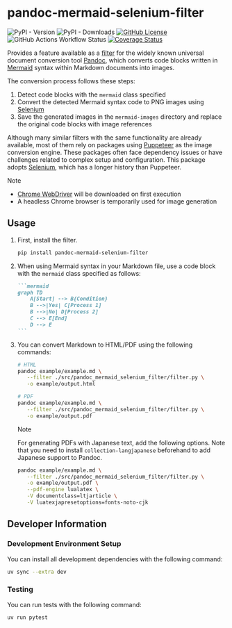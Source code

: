 # pandoc-mermaid-selenium-filter

![PyPI - Version](https://img.shields.io/pypi/v/pandoc-mermaid-selenium-filter)
![PyPI - Downloads](https://img.shields.io/pypi/dm/pandoc-mermaid-selenium-filter)
[![GitHub License](https://img.shields.io/github/license/itTkm/pandoc-mermaid-selenium-filter)](./LICENSE)
![GitHub Actions Workflow Status](https://img.shields.io/github/actions/workflow/status/itTkm/pandoc-mermaid-selenium-filter/test.yml?branch=main)
[![Coverage Status](https://coveralls.io/repos/github/itTkm/pandoc-mermaid-selenium-filter/badge.svg?branch=main)](https://coveralls.io/github/itTkm/pandoc-mermaid-selenium-filter?branch=main)

Provides a feature available as a [filter] for the widely known universal document conversion tool [Pandoc], which converts code blocks written in [Mermaid] syntax within Markdown documents into images.

The conversion process follows these steps:

1. Detect code blocks with the `mermaid` class specified
2. Convert the detected Mermaid syntax code to PNG images using [Selenium]
3. Save the generated images in the `mermaid-images` directory and replace the original code blocks with image references

Although many similar filters with the same functionality are already available, most of them rely on packages using [Puppeteer] as the image conversion engine. These packages often face dependency issues or have challenges related to complex setup and configuration. This package adopts [Selenium], which has a longer history than Puppeteer.

> [!NOTE]
>
> - [Chrome WebDriver] will be downloaded on first execution
> - A headless Chrome browser is temporarily used for image generation

[pandoc]: https://pandoc.org/
[filter]: https://pandoc.org/filters.html
[Mermaid]: https://mermaid.js.org/
[Selenium]: (https://www.selenium.dev/)
[Puppeteer]: https://pptr.dev/
[Chrome WebDriver]: (https://developer.chrome.com/docs/chromedriver?hl=ja)

## Usage

1. First, install the filter.

   ```bash
   pip install pandoc-mermaid-selenium-filter
   ```

2. When using Mermaid syntax in your Markdown file, use a code block with the `mermaid` class specified as follows:

   ````markdown
   ```mermaid
   graph TD
       A[Start] --> B{Condition}
       B -->|Yes| C[Process 1]
       B -->|No| D[Process 2]
       C --> E[End]
       D --> E
   ```
   ````

3. You can convert Markdown to HTML/PDF using the following commands:

   ```bash
   # HTML
   pandoc example/example.md \
      --filter ./src/pandoc_mermaid_selenium_filter/filter.py \
      -o example/output.html

   # PDF
   pandoc example/example.md \
      --filter ./src/pandoc_mermaid_selenium_filter/filter.py \
      -o example/output.pdf
   ```

   > [!NOTE]
   > For generating PDFs with Japanese text, add the following options.
   > Note that you need to install `collection-langjapanese` beforehand to add Japanese support to Pandoc.
   >
   > ```bash
   > pandoc example/example.md \
   >    --filter ./src/pandoc_mermaid_selenium_filter/filter.py \
   >    -o example/output.pdf \
   >    --pdf-engine lualatex \
   >    -V documentclass=ltjarticle \
   >    -V luatexjapresetoptions=fonts-noto-cjk
   > ```

## Developer Information

### Development Environment Setup

You can install all development dependencies with the following command:

```bash
uv sync --extra dev
```

### Testing

You can run tests with the following command:

```bash
uv run pytest
```
